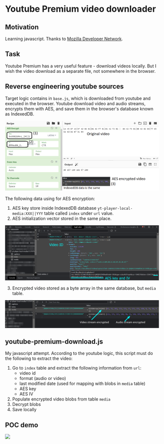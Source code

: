 # Youtube Premium video downloader

## Motivation

Learning javascript. Thanks to [Mozilla Developer Network](https://developer.mozilla.org/en-US/docs/Learn/JavaScript/First_steps).

## Task

Youtube Premium has a very useful feature - download videos locally. But I wish the video download as a separate file, not somewhere in the browser.

## Reverse engineering youtube sources

Target logic contains in `base.js`, which is downloaded from youtube and executed in the browser.  Youtube download video and audio streams, encrypts them with AES, and save them in the browser's database known as IndexedDB.

![](doc/cyberchef_aes_poc.png)

The following data using for AES encryption:

1. AES key store inside IndexedDB database `yt-player-local-media:XXX||YYY` table called `index` under `url` value.
2. AES initialization vector stored in the same place.

![](doc/aes_key_iv.png)

3. Encrypted video stored as a byte array in the same database, but `media` table. 

![](doc/enc_video.png)

## youtube-premium-download.js

My javascript attempt. According to the youtube logic, this script must do the following to extract the video:

1. Go to `index` table and extract the following information from `url`:
   * video id
   * format (audio or video)
   * last modified date (used for mapping with blobs in `media` table)
   * AES key
   * AES IV
2. Populate encrypted video blobs from table `media`
3. Decrypt blobs
4. Save locally

## POC demo

![](doc\yt-premium-download-poc.gif)

